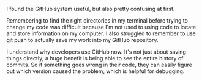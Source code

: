 I found the GitHub system useful, but also pretty confusing at first.

Remembering to find the right directories in my terminal before trying to change my code was difficult because I'm not used to using code to locate and store information on my computer. I also struggled to remember to use git push to actually save my work into my GitHub repository.

I understand why developers use GitHub now. It's not just about saving things directly; a huge benefit is being able to see the entire history of commits. So if something goes wrong in their code, they can easily figure out which version caused the problem, which is helpful for debugging.
